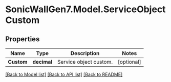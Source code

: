 # SonicWallGen7.Model.ServiceObjectCustom

## Properties

Name | Type | Description | Notes
------------ | ------------- | ------------- | -------------
**Custom** | **decimal** | Service object custom. | [optional] 

[[Back to Model list]](../README.md#documentation-for-models) [[Back to API list]](../README.md#documentation-for-api-endpoints) [[Back to README]](../README.md)


